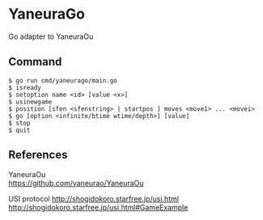 # YaneuraGo
Go adapter to YaneuraOu

## Command
```
$ go run cmd/yaneurago/main.go
$ isready
$ setoption name <id> [value <x>]
$ usinewgame
$ position [sfen <sfenstring> | startpos ] moves <move1> ... <movei>
$ go [option <infinite/btime wtime/depth>] [value]
$ stop
$ quit
```

## References
YaneuraOu  
https://github.com/yaneurao/YaneuraOu

USI protocol
http://shogidokoro.starfree.jp/usi.html
http://shogidokoro.starfree.jp/usi.html#GameExample